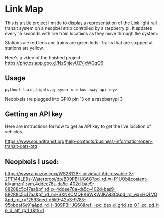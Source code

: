 # Link Map

This is a side project I made to display a representation of the Link light rail transit system on a neopixel strip controlled by a raspberry pi. It updates every 15 seconds with live train locations as they move through the system.

Stations are red leds and trains are green leds. Trains that are stopped at stations are yellow.

Here's a video of the finished project:
https://photos.app.goo.gl/NzShjevUZVjxWGqQ6

## Usage

`python3 train_lights.py <your one bus away api key>`

Neopixels are plugged into GPIO pin 18 on a raspberrypi 3


## Getting an API key
Here are instructions for how to get an API key to get the live location of vehicles.

https://www.soundtransit.org/help-contacts/business-information/open-transit-data-otd

## Neopixels I used:
https://www.amazon.com/WS2812B-Individual-Addressable-3-2FT144LEDs-Waterproof/dp/B09PBHJG6G?pd_rd_w=P1UOb&content-id=amzn1.sym.4ddee78a-da5c-402d-bae9-88288c5c47aa&pf_rd_p=4ddee78a-da5c-402d-bae9-88288c5c47aa&pf_rd_r=HSXNKCMQHK6WKWJKA83C&pd_rd_wg=HQLVQ&pd_rd_r=72593ded-d5b9-42b3-9788-95bbdaf6e91a&pd_rd_i=B09PBHJG6G&ref_=pd_bap_d_grid_rp_0_1_ec_pd_hp_d_atf_rp_1_t&th=1

